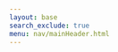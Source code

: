 ```yaml
---
layout: base
search_exclude: true
menu: nav/mainHeader.html
---
```

<html lang="en">
<head>
    <meta charset="UTF-8">
    <meta name="viewport" content="width=device-width, initial-scale=1.0">
    <title>Cartage - Social Media for Car Lovers</title>
    <link rel="stylesheet" href="https://cdnjs.cloudflare.com/ajax/libs/font-awesome/6.4.0/css/all.min.css">
    <style>
        @import url('https://fonts.googleapis.com/css2?family=Montserrat:wght@300;400;600;700;900&display=swap');

        body {
            font-family: 'Montserrat', sans-serif;
            background-color: #f8fafc;
        }

        .hero-gradient {
            background: linear-gradient(135deg, #1e293b 0%, #0f172a 100%);
        }

        .car-card:hover .car-image {
            transform: scale(1.03);
            transition: transform 0.3s ease;
        }

        .car-image {
            transition: transform 0.3s ease;
        }

        .scrollbar-hide::-webkit-scrollbar {
            display: none;
        }

        .scrollbar-hide {
            -ms-overflow-style: none;
            scrollbar-width: none;
        }

        .typewriter {
            overflow: hidden;
            border-right: .15em solid #f59e0b;
            white-space: nowrap;
            animation: typing 3.5s steps(40, end), blink-caret .75s step-end infinite;
        }

        @keyframes typing {
            from { width: 0 }
            to { width: 100% }
        }

        @keyframes blink-caret {
            from, to { border-color: transparent }
            50% { border-color: #f59e0b; }
        }

        .floating {
            animation: floating 3s ease-in-out infinite;
        }

        @keyframes floating {
            0% { transform: translateY(0px); }
            50% { transform: translateY(-15px); }
            100% { transform: translateY(0px); }
        }
    </style>
</head>
    <!-- Hero Section -->
    <section class="hero-gradient text-white">
        <div class="max-w-7xl mx-auto px-4 sm:px-6 lg:px-8 py-20 md:py-32">
            <div class="md:flex items-center justify-between">
                <div class="md:w-1/2 mb-10 md:mb-0">
                    <h1 class="text-4xl md:text-6xl font-bold mb-6 leading-tight">
                        Fuel Your <span class="text-amber-400 typewriter">Passion</span> for Cars
                    </h1>
                    <p class="text-lg md:text-xl text-gray-300 mb-8">
                        Share, discover, and connect with car enthusiasts worldwide. Cartage is where automotive passion meets social media.
                    </p>
                    <div class="flex flex-col sm:flex-row space-y-4 sm:space-y-0 sm:space-x-4">
                        <button class="bg-amber-500 hover:bg-amber-600 text-white px-6 py-3 rounded-md text-lg font-semibold transition duration-300 shadow-lg">
                            Join the Community
                        </button>
                        <button class="bg-transparent hover:bg-gray-800 text-white border border-gray-400 px-6 py-3 rounded-md text-lg font-semibold transition duration-300">
                            Explore Cars
                        </button>
                    </div>
                </div>
                <div class="md:w-1/2 flex justify-center">
                    <div class="relative w-full max-w-md">
                        <div class="absolute -top-10 -left-10 w-32 h-32 bg-amber-400 rounded-full opacity-20 animate-pulse"></div>
                        <div class="absolute -bottom-10 -right-10 w-32 h-32 bg-blue-400 rounded-full opacity-20 animate-pulse"></div>
                        <div class="relative floating">
                            <img src="https://images.unsplash.com/photo-1494976388531-d1058494cdd8?ixlib=rb-4.0.3&ixid=M3wxMjA3fDB8MHxwaG90by1wYWdlfHx8fGVufDB8fHx8fA%3D%3D&auto=format&fit=crop&w=1170&q=80"
                                 alt="Sports Car"
                                 class="rounded-xl shadow-2xl border-8 border-gray-800 transform rotate-2">
                        </div>
                    </div>
                </div>
            </div>
        </div>
    </section>

    <!-- Trending Now Section -->
    <section class="py-16 bg-white">
        <div class="max-w-7xl mx-auto px-4 sm:px-6 lg:px-8">
            <div class="text-center mb-12">
                <h2 class="text-3xl font-bold text-gray-900 mb-4">Trending Now</h2>
                <p class="text-lg text-gray-600 max-w-2xl mx-auto">
                    Check out what the car community is buzzing about this week
                </p>
            </div>

            <div class="grid grid-cols-1 md:grid-cols-3 gap-8">
                <!-- Trending Car 1 -->
                <div class="car-card bg-white rounded-xl shadow-md overflow-hidden hover:shadow-xl transition duration-300">
                    <div class="relative h-64 overflow-hidden">
                        <img src="https://images.unsplash.com/photo-1503376780353-7e6692767b70?ixlib=rb-4.0.3&ixid=M3wxMjA3fDB8MHxwaG90by1wYWdlfHx8fGVufDB8fHx8fA%3D%3D&auto=format&fit=crop&w=1170&q=80"
                             alt="Porsche 911"
                             class="car-image w-full h-full object-cover">
                        <div class="absolute bottom-0 left-0 right-0 bg-gradient-to-t from-black to-transparent p-4">
                            <span class="bg-amber-500 text-white text-xs font-semibold px-2 py-1 rounded">TRENDING</span>
                        </div>
                    </div>
                    <div class="p-6">
                        <div class="flex items-center mb-2">
                            <h3 class="text-xl font-bold text-gray-900">Porsche 911 GT3</h3>
                            <span class="ml-auto text-amber-500 font-bold">1,243 ♥</span>
                        </div>
                        <p class="text-gray-600 mb-4">Track-focused beast with a naturally aspirated flat-six</p>
                        <div class="flex items-center">
                            <div class="flex-shrink-0">
                                <img class="h-8 w-8 rounded-full" src="https://randomuser.me/api/portraits/men/32.jpg" alt="User">
                            </div>
                            <div class="ml-3">
                                <p class="text-sm font-medium text-gray-900">Mark Johnson</p>
                                <p class="text-xs text-gray-500">2 hours ago</p>
                            </div>
                        </div>
                    </div>
                </div>

                <!-- Trending Car 2 -->
                <div class="car-card bg-white rounded-xl shadow-md overflow-hidden hover:shadow-xl transition duration-300">
                    <div class="relative h-64 overflow-hidden">
                        <img src="https://images.unsplash.com/photo-1555215695-3004980ad54e?ixlib=rb-4.0.3&ixid=M3wxMjA3fDB8MHxwaG90by1wYWdlfHx8fGVufDB8fHx8fA%3D%3D&auto=format&fit=crop&w=1170&q=80"
                             alt="BMW M4"
                             class="car-image w-full h-full object-cover">
                        <div class="absolute bottom-0 left-0 right-0 bg-gradient-to-t from-black to-transparent p-4">
                            <span class="bg-blue-500 text-white text-xs font-semibold px-2 py-1 rounded">NEW RELEASE</span>
                        </div>
                    </div>
                    <div class="p-6">
                        <div class="flex items-center mb-2">
                            <h3 class="text-xl font-bold text-gray-900">BMW M4 Competition</h3>
                            <span class="ml-auto text-amber-500 font-bold">987 ♥</span>
                        </div>
                        <p class="text-gray-600 mb-4">Controversial looks, undeniable performance</p>
                        <div class="flex items-center">
                            <div class="flex-shrink-0">
                                <img class="h-8 w-8 rounded-full" src="https://randomuser.me/api/portraits/women/44.jpg" alt="User">
                            </div>
                            <div class="ml-3">
                                <p class="text-sm font-medium text-gray-900">Sarah Miller</p>
                                <p class="text-xs text-gray-500">5 hours ago</p>
                            </div>
                        </div>
                    </div>
                </div>

                <!-- Trending Car 3 -->
                <div class="car-card bg-white rounded-xl shadow-md overflow-hidden hover:shadow-xl transition duration-300">
                    <div class="relative h-64 overflow-hidden">
                        <img src="https://images.unsplash.com/photo-1541899481282-d53bffe3c35d?ixlib=rb-4.0.3&ixid=M3wxMjA3fDB8MHxwaG90by1wYWdlfHx8fGVufDB8fHx8fA%3D%3D&auto=format&fit=crop&w=1170&q=80"
                             alt="Classic Mustang"
                             class="car-image w-full h-full object-cover">
                        <div class="absolute bottom-0 left-0 right-0 bg-gradient-to-t from-black to-transparent p-4">
                            <span class="bg-red-500 text-white text-xs font-semibold px-2 py-1 rounded">CLASSIC</span>
                        </div>
                    </div>
                    <div class="p-6">
                        <div class="flex items-center mb-2">
                            <h3 class="text-xl font-bold text-gray-900">1967 Ford Mustang</h3>
                            <span class="ml-auto text-amber-500 font-bold">1,532 ♥</span>
                        </div>
                        <p class="text-gray-600 mb-4">Restored to perfection with modern upgrades</p>
                        <div class="flex items-center">
                            <div class="flex-shrink-0">
                                <img class="h-8 w-8 rounded-full" src="https://randomuser.me/api/portraits/men/75.jpg" alt="User">
                            </div>
                            <div class="ml-3">
                                <p class="text-sm font-medium text-gray-900">Tom Wilson</p>
                                <p class="text-xs text-gray-500">1 day ago</p>
                            </div>
                        </div>
                    </div>
                </div>
            </div>

            <div class="text-center mt-12">
                <button class="inline-flex items-center px-6 py-3 border border-gray-300 shadow-sm text-base font-medium rounded-md text-gray-700 bg-white hover:bg-gray-50 focus:outline-none focus:ring-2 focus:ring-offset-2 focus:ring-amber-500">
                    View All Trending Posts
                    <i class="fas fa-arrow-right ml-2"></i>
                </button>
            </div>
        </div>
    </section>

    <!-- Features Section -->
    <section class="py-16 bg-gray-50">
        <div class="max-w-7xl mx-auto px-4 sm:px-6 lg:px-8">
            <div class="text-center mb-12">
                <h2 class="text-3xl font-bold text-gray-900 mb-4">Why Car Enthusiasts Love Cartage</h2>
                <p class="text-lg text-gray-600 max-w-2xl mx-auto">
                    The ultimate platform built specifically for car lovers
                </p>
            </div>

            <div class="grid grid-cols-1 md:grid-cols-3 gap-8">
                <!-- Feature 1 -->
                <div class="bg-white p-8 rounded-xl shadow-md hover:shadow-lg transition duration-300">
                    <div class="flex items-center justify-center h-12 w-12 rounded-md bg-amber-500 text-white mb-4">
                        <i class="fas fa-camera-retro text-xl"></i>
                    </div>
                    <h3 class="text-lg font-medium text-gray-900 mb-2">Showcase Your Ride</h3>
                    <p class="text-gray-600">
                        Share high-quality photos of your car with filters and editing tools designed specifically for automotive photography.
                    </p>
                </div>

                <!-- Feature 2 -->
                <div class="bg-white p-8 rounded-xl shadow-md hover:shadow-lg transition duration-300">
                    <div class="flex items-center justify-center h-12 w-12 rounded-md bg-blue-500 text-white mb-4">
                        <i class="fas fa-users text-xl"></i>
                    </div>
                    <h3 class="text-lg font-medium text-gray-900 mb-2">Join Communities</h3>
                    <p class="text-gray-600">
                        Connect with owners of the same make/model or join groups based on your interests like tuning, classics, or racing.
                    </p>
                </div>

                <!-- Feature 3 -->
                <div class="bg-white p-8 rounded-xl shadow-md hover:shadow-lg transition duration-300">
                    <div class="flex items-center justify-center h-12 w-12 rounded-md bg-red-500 text-white mb-4">
                        <i class="fas fa-calendar-alt text-xl"></i>
                    </div>
                    <h3 class="text-lg font-medium text-gray-900 mb-2">Find Events</h3>
                    <p class="text-gray-600">
                        Discover car meets, shows, and track days near you. Never miss out on the automotive events that matter to you.
                    </p>
                </div>
            </div>

            <div class="grid grid-cols-1 md:grid-cols-3 gap-8 mt-8">
                <!-- Feature 4 -->
                <div class="bg-white p-8 rounded-xl shadow-md hover:shadow-lg transition duration-300">
                    <div class="flex items-center justify-center h-12 w-12 rounded-md bg-green-500 text-white mb-4">
                        <i class="fas fa-wrench text-xl"></i>
                    </div>
                    <h3 class="text-lg font-medium text-gray-900 mb-2">Build Your Garage</h3>
                    <p class="text-gray-600">
                        Create a digital garage to showcase all your vehicles, modifications, and maintenance history.
                    </p>
                </div>

                <!-- Feature 5 -->
                <div class="bg-white p-8 rounded-xl shadow-md hover:shadow-lg transition duration-300">
                    <div class="flex items-center justify-center h-12 w-12 rounded-md bg-purple-500 text-white mb-4">
                        <i class="fas fa-shopping-cart text-xl"></i>
                    </div>
                    <h3 class="text-lg font-medium text-gray-900 mb-2">Marketplace</h3>
                    <p class="text-gray-600">
                        Buy, sell, or trade cars and parts with other enthusiasts in our verified marketplace.
                    </p>
                </div>

                <!-- Feature 6 -->
                <div class="bg-white p-8 rounded-xl shadow-md hover:shadow-lg transition duration-300">
                    <div class="flex items-center justify-center h-12 w-12 rounded-md bg-indigo-500 text-white mb-4">
                        <i class="fas fa-trophy text-xl"></i>
                    </div>
                    <h3 class="text-lg font-medium text-gray-900 mb-2">Competitions</h3>
                    <p class="text-gray-600">
                        Enter photo contests and win prizes. Get featured on our homepage and gain recognition in the community.
                    </p>
                </div>
            </div>
        </div>
    </section>

    <!-- Testimonials -->
    <section class="py-16 bg-white">
        <div class="max-w-7xl mx-auto px-4 sm:px-6 lg:px-8">
            <div class="text-center mb-12">
                <h2 class="text-3xl font-bold text-gray-900 mb-4">What Our Community Says</h2>
                <p class="text-lg text-gray-600 max-w-2xl mx-auto">
                    Hear from car enthusiasts who use Cartage daily
                </p>
            </div>

            <div class="grid grid-cols-1 md:grid-cols-2 gap-8">
                <!-- Testimonial 1 -->
                <div class="bg-gray-50 p-8 rounded-xl">
                    <div class="flex items-center mb-6">
                        <img class="h-12 w-12 rounded-full" src="https://randomuser.me/api/portraits/men/42.jpg" alt="User">
                        <div class="ml-4">
                            <h4 class="text-lg font-medium text-gray-900">Jason Carter</h4>
                            <p class="text-gray-600">Porsche Enthusiast</p>
                        </div>
                    </div>
                    <p class="text-gray-700 italic">
                        "As a long-time car photographer, I've been waiting for a platform like Cartage. The community is amazing and the photo tools are perfect for showcasing cars. I've connected with so many fellow Porsche lovers!"
                    </p>
                    <div class="mt-4 flex">
                        <i class="fas fa-star text-amber-400"></i>
                        <i class="fas fa-star text-amber-400"></i>
                        <i class="fas fa-star text-amber-400"></i>
                        <i class="fas fa-star text-amber-400"></i>
                        <i class="fas fa-star text-amber-400"></i>
                    </div>
                </div>

                <!-- Testimonial 2 -->
                <div class="bg-gray-50 p-8 rounded-xl">
                    <div class="flex items-center mb-6">
                        <img class="h-12 w-12 rounded-full" src="https://randomuser.me/api/portraits/women/63.jpg" alt="User">
                        <div class="ml-4">
                            <h4 class="text-lg font-medium text-gray-900">Lisa Rodriguez</h4>
                            <p class="text-gray-600">JDM Collector</p>
                        </div>
                    </div>
                    <p class="text-gray-700 italic">
                        "I've found my dream car through Cartage's marketplace and met an incredible group of JDM fans in my area. The event feature helped me discover local meets I never knew about. This app has transformed my car hobby!"
                    </p>
                    <div class="mt-4 flex">
                        <i class="fas fa-star text-amber-400"></i>
                        <i class="fas fa-star text-amber-400"></i>
                        <i class="fas fa-star text-amber-400"></i>
                        <i class="fas fa-star text-amber-400"></i>
                        <i class="fas fa-star text-amber-400"></i>
                    </div>
                </div>
            </div>
        </div>
    </section>

    <!-- Call to Action -->
    <section class="py-16 bg-amber-50">
        <div class="max-w-7xl mx-auto px-4 sm:px-6 lg:px-8">
            <div class="bg-gradient-to-r from-amber-500 to-amber-600 rounded-2xl shadow-xl overflow-hidden">
                <div class="md:flex">
                    <div class="md:flex-shrink-0 md:w-1/2">
                        <img class="h-full w-full object-cover"
                             src="https://images.unsplash.com/photo-1580273916550-e4dc2a0a6d02?ixlib=rb-4.0.3&ixid=M3wxMjA3fDB8MHxwaG90by1wYWdlfHx8fGVufDB8fHx8fA%3D%3D&auto=format&fit=crop&w=1170&q=80"
                             alt="Car Meet">
                    </div>
                    <div class="p-12 md:w-1/2 flex flex-col justify-center">
                        <h2 class="text-3xl font-bold text-white mb-4">Ready to Join the Community?</h2>
                        <p class="text-lg text-amber-100 mb-8">
                            Sign up today and start connecting with car enthusiasts from around the world. Share your passion, discover amazing rides, and be part of the ultimate automotive social network.
                        </p>
                        <div class="flex flex-col sm:flex-row space-y-4 sm:space-y-0 sm:space-x-4">
                            <button class="bg-white text-amber-600 hover:bg-gray-100 px-6 py-3 rounded-md text-lg font-semibold transition duration-300 shadow-lg">
                                Create Account
                            </button>
                            <button class="bg-transparent hover:bg-amber-700 text-white border border-white px-6 py-3 rounded-md text-lg font-semibold transition duration-300">
                                Learn More
                            </button>
                        </div>
                    </div>
                </div>
            </div>
        </div>
    </section>

    <!-- Footer -->
    <footer class="bg-gray-900 text-white">
        <div class="max-w-7xl mx-auto px-4 sm:px-6 lg:px-8 py-12">
            <div class="grid grid-cols-2 md:grid-cols-4 gap-8">
                <div>
                    <h3 class="text-lg font-semibold mb-4">Cartage</h3>
                    <p class="text-gray-400">
                        The social media platform built for car enthusiasts by car enthusiasts.
                    </p>
                    <div class="flex space-x-4 mt-4">
                        <a href="#" class="text-gray-400 hover:text-white">
                            <i class="fab fa-facebook-f"></i>
                        </a>
                        <a href="#" class="text-gray-400 hover:text-white">
                            <i class="fab fa-twitter"></i>
                        </a>
                        <a href="#" class="text-gray-400 hover:text-white">
                            <i class="fab fa-instagram"></i>
                        </a>
                        <a href="#" class="text-gray-400 hover:text-white">
                            <i class="fab fa-youtube"></i>
                        </a>
                    </div>
                </div>

                <div>
                    <h3 class="text-lg font-semibold mb-4">Explore</h3>
                    <ul class="space-y-2">
                        <li><a href="#" class="text-gray-400 hover:text-white">Popular Cars</a></li>
                        <li><a href="#" class="text-gray-400 hover:text-white">Top Photographers</a></li>
                        <li><a href="#" class="text-gray-400 hover:text-white">Featured Builds</a></li>
                        <li><a href="#" class="text-gray-400 hover:text-white">Upcoming Events</a></li>
                    </ul>
                </div>

                <div>
                    <h3 class="text-lg font-semibold mb-4">Company</h3>
                    <ul class="space-y-2">
                        <li><a href="#" class="text-gray-400 hover:text-white">About Us</a></li>
                        <li><a href="#" class="text-gray-400 hover:text-white">Careers</a></li>
                        <li><a href="#" class="text-gray-400 hover:text-white">Press</a></li>
                        <li><a href="#" class="text-gray-400 hover:text-white">Contact</a></li>
                    </ul>
                </div>

                <div>
                    <h3 class="text-lg font-semibold mb-4">Legal</h3>
                    <ul class="space-y-2">
                        <li><a href="#" class="text-gray-400 hover:text-white">Privacy Policy</a></li>
                        <li><a href="#" class="text-gray-400 hover:text-white">Terms of Service</a></li>
                        <li><a href="#" class="text-gray-400 hover:text-white">Cookie Policy</a></li>
                        <li><a href="#" class="text-gray-400 hover:text-white">Community Guidelines</a></li>
                    </ul>
                </div>
            </div>

            <div class="border-t border-gray-800 mt-12 pt-8 flex flex-col md:flex-row justify-between items-center">
                <p class="text-gray-400 text-sm">
                    © 2023 Cartage. All rights reserved.
                </p>
                <div class="flex space-x-6 mt-4 md:mt-0">
                    <a href="#" class="text-gray-400 hover:text-white text-sm">Privacy</a>
                    <a href="#" class="text-gray-400 hover:text-white text-sm">Terms</a>
                    <a href="#" class="text-gray-400 hover:text-white text-sm">Sitemap</a>
                </div>
            </div>
        </div>
    </footer>

    <!-- Mobile Menu (hidden by default) -->
    <div class="md:hidden fixed bottom-4 right-4 z-50">
        <button id="mobile-menu-button" class="bg-amber-500 text-white p-4 rounded-full shadow-lg hover:bg-amber-600 transition duration-300">
            <i class="fas fa-bars text-xl"></i>
        </button>

        <div id="mobile-menu" class="hidden absolute bottom-16 right-0 w-64 bg-white rounded-lg shadow-xl p-4">
            <a href="#" class="block px-4 py-2 text-gray-900 hover:bg-gray-100 rounded-md">Home</a>
            <a href="#" class="block px-4 py-2 text-gray-900 hover:bg-gray-100 rounded-md">Explore</a>
            <a href="#" class="block px-4 py-2 text-gray-900 hover:bg-gray-100 rounded-md">Garage</a>
            <a href="#" class="block px-4 py-2 text-gray-900 hover:bg-gray-100 rounded-md">Events</a>
            <a href="#" class="block px-4 py-2 text-gray-900 hover:bg-gray-100 rounded-md">Community</a>
            <div class="border-t border-gray-200 mt-2 pt-2">
                <a href="#" class="block px-4 py-2 text-amber-600 font-medium rounded-md">Sign In</a>
            </div>
        </div>
    </div>

    <script>
        // Mobile menu toggle
        document.getElementById('mobile-menu-button').addEventListener('click', function() {
            const menu = document.getElementById('mobile-menu');
            menu.classList.toggle('hidden');
        });

        // Close menu when clicking outside
        document.addEventListener('click', function(event) {
            const menuButton = document.getElementById('mobile-menu-button');
            const menu = document.getElementById('mobile-menu');

            if (!menuButton.contains(event.target) && !menu.contains(event.target)) {
                menu.classList.add('hidden');
            }
        });

        // Typewriter effect for hero section
        const words = ["Passion", "Ride", "Dream", "Collection", "Garage"];
        let currentWordIndex = 0;

        function updateTypewriter() {
            const typewriterElement = document.querySelector('.typewriter');
            typewriterElement.style.animation = 'none';
            void typewriterElement.offsetWidth; // Trigger reflow
            typewriterElement.style.animation = null;

            currentWordIndex = (currentWordIndex + 1) % words.length;
            typewriterElement.textContent = words[currentWordIndex];
        }

        setInterval(updateTypewriter, 3500);
    </script>
</html>
